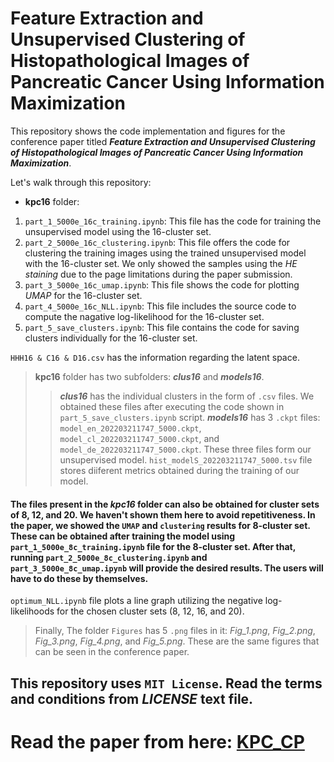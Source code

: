 # Feature Extraction and Unsupervised Clustering of Histopathological Images of Pancreatic Cancer Using Information Maximization

This repository shows the code implementation and figures for the conference paper titled _**Feature Extraction and Unsupervised Clustering of Histopathological Images of Pancreatic Cancer Using Information Maximization**_.

Let's walk through this repository:

- **kpc16** folder:
1. `part_1_5000e_16c_training.ipynb`: This file has the code for training the unsupervised model using the 16-cluster set.
2. `part_2_5000e_16c_clustering.ipynb`: This file offers the code for clustering the training images using the trained unsupervised model with the 16-cluster set. We only showed the samples using the _HE staining_ due to the page limitations during the paper submission.
3. `part_3_5000e_16c_umap.ipynb`: This file shows the code for plotting _UMAP_ for the 16-cluster set.
4. `part_4_5000e_16c_NLL.ipynb`: This file includes the source code to compute the nagative log-likelihood for the 16-cluster set.
5. `part_5_save_clusters.ipynb`: This file contains the code for saving clusters individually for the 16-cluster set.

`HHH16 & C16 & D16.csv` has the information regarding the latent space.

> **kpc16** folder has two subfolders: _**clus16**_ and _**models16**_.
>> _**clus16**_ has the individual clusters in the form of `.csv` files. We obtained these files after executing the code shown in `part_5_save_clusters.ipynb` script.
>> _**models16**_ has 3 `.ckpt` files: `model_en_202203211747_5000.ckpt`, `model_cl_202203211747_5000.ckpt`, and `model_de_202203211747_5000.ckpt`. These three files form our unsupervised model. `hist_modelS_202203211747_5000.tsv` file stores diiferent metrics obtained during the training of our model.

#### The files present in the _kpc16_ folder can also be obtained for cluster sets of 8, 12, and 20. We haven't shown them here to avoid repetitiveness. In the paper, we showed the `UMAP` and `clustering` results for 8-cluster set. These can be obtained after training the model using `part_1_5000e_8c_training.ipynb` file for the 8-cluster set. After that, running `part_2_5000e_8c_clustering.ipynb` and `part_3_5000e_8c_umap.ipynb` will provide the desired results. The users will have to do these by themselves.

`optimum_NLL.ipynb` file plots a line graph utilizing the negative log-likelihoods for the chosen cluster sets (8, 12, 16, and 20).

> Finally, The folder `Figures` has 5 `.png` files in it: _Fig_1.png_, _Fig_2.png_, _Fig_3.png_, _Fig_4.png_, and _Fig_5.png_. These are the same figures that can be seen in the conference paper.

## This repository uses `MIT License`. Read the terms and conditions from _LICENSE_ text file.

# Read the paper from here: [KPC_CP](https://ieeexplore.ieee.org/document/10014057)
